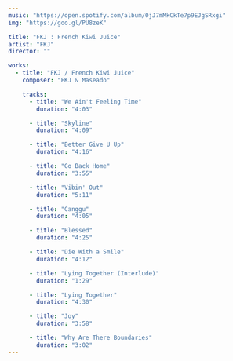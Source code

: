 ```yaml
---
music: "https://open.spotify.com/album/0jJ7mMkCkTe7p9EJgSRxgi"
img: "https://goo.gl/PU8zeK"

title: "FKJ : French Kiwi Juice"
artist: "FKJ"
director: ""

works:
  - title: "FKJ / French Kiwi Juice"
    composer: "FKJ & Maseado"

    tracks:
      - title: "We Ain't Feeling Time"
        duration: "4:03"

      - title: "Skyline"
        duration: "4:09"

      - title: "Better Give U Up"
        duration: "4:16"

      - title: "Go Back Home"
        duration: "3:55"

      - title: "Vibin' Out"
        duration: "5:11"

      - title: "Canggu"
        duration: "4:05"

      - title: "Blessed"
        duration: "4:25"

      - title: "Die With a Smile"
        duration: "4:12"

      - title: "Lying Together (Interlude)"
        duration: "1:29"

      - title: "Lying Together"
        duration: "4:30"

      - title: "Joy"
        duration: "3:58"

      - title: "Why Are There Boundaries"
        duration: "3:02"
---
```

